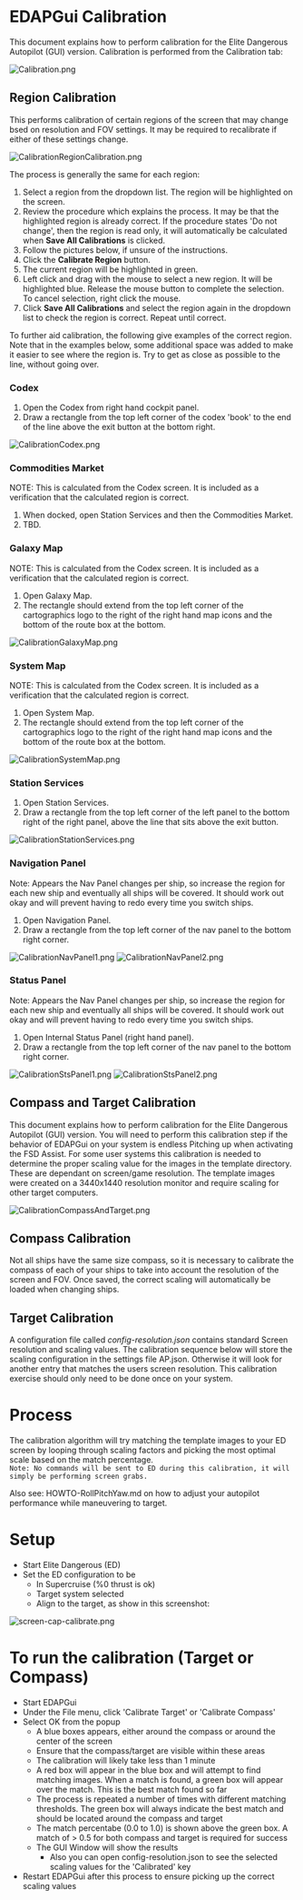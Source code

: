# EDAPGui Calibration
This document explains how to perform calibration for the
Elite Dangerous Autopilot (GUI) version. 
Calibration is performed from the Calibration tab:

![Calibration.png](../screen/Calibration.png)

## Region Calibration
This performs calibration of certain regions of the screen that may change bsed on resolution and FOV settings. It may be required to recalibrate if either of these settings change.

![CalibrationRegionCalibration.png](../screen/CalibrationRegionCalibration.png)

The process is generally the same for each region:
1. Select a region from the dropdown list. The region will be highlighted on the screen.
2. Review the procedure which explains the process. It may be that the highlighted region is already correct. If the procedure states 'Do not change', then the region is read only, it will automatically be calculated when **Save All Calibrations** is clicked.
3. Follow the pictures below, if unsure of the instructions.
4. Click the **Calibrate Region** button.
5. The current region will be highlighted in green.
6. Left click and drag with the mouse to select a new region. It will be highlighted blue. Release the mouse button to complete the selection. To cancel selection, right click the mouse.
7. Click **Save All Calibrations** and select the region again in the dropdown list to check the region is correct. Repeat until correct.

To further aid calibration, the following give examples of the correct region. Note that in the examples below, some additional space was added to make it easier to see where the region is. Try to get as close as possible to the line, without going over.

### Codex
1. Open the Codex from right hand cockpit panel.
2. Draw a rectangle from the top left corner of the codex 'book' to the end of the line above the exit button at the bottom right.

![CalibrationCodex.png](../screen/CalibrationCodex.png)

### Commodities Market
NOTE: This is calculated from the Codex screen. It is included as a verification that the calculated region is correct.
1. When docked, open Station Services and then the Commodities Market.
2. TBD.

### Galaxy Map
NOTE: This is calculated from the Codex screen. It is included as a verification that the calculated region is correct.
1. Open Galaxy Map.
2. The rectangle should extend from the top left corner of the cartographics logo to the right of the right hand map icons and the bottom of the route box at the bottom.

![CalibrationGalaxyMap.png](../screen/CalibrationGalaxyMap.png)

### System Map
NOTE: This is calculated from the Codex screen. It is included as a verification that the calculated region is correct.
1. Open System Map.
2. The rectangle should extend from the top left corner of the cartographics logo to the right of the right hand map icons and the bottom of the route box at the bottom.

![CalibrationSystemMap.png](../screen/CalibrationSystemMap.png)

### Station Services
1. Open Station Services.
2. Draw a rectangle from the top left corner of the left panel to the bottom right of the right panel, above the line that sits above the exit button.

![CalibrationStationServices.png](../screen/CalibrationStationServices.png)

### Navigation Panel
Note: Appears the Nav Panel changes per ship, so increase the region for each new ship and eventually all ships will be covered. It should work out okay and will prevent having to redo every time you switch ships.
1. Open Navigation Panel.
2. Draw a rectangle from the top left corner of the nav panel to the bottom right corner.

![CalibrationNavPanel1.png](../screen/CalibrationNavPanel1.png)
![CalibrationNavPanel2.png](../screen/CalibrationNavPanel2.png)

### Status Panel
Note: Appears the Nav Panel changes per ship, so increase the region for each new ship and eventually all ships will be covered. It should work out okay and will prevent having to redo every time you switch ships.
1. Open Internal Status Panel (right hand panel).
2. Draw a rectangle from the top left corner of the nav panel to the bottom right corner.

![CalibrationStsPanel1.png](../screen/CalibrationStsPanel1.png)
![CalibrationStsPanel2.png](../screen/CalibrationStsPanel2.png)

## Compass and Target Calibration

This document explains how to perform calibration for the Elite Dangerous Autopilot (GUI) version.  You will need to perform this calibration step if the behavior of EDAPGui on your system is endless Pitching up when activating the FSD Assist.  For some user systems this calibration is needed to determine the proper scaling value for the images in the template directory.  These are dependant on screen/game resolution.   The template images were created on a 3440x1440 resolution monitor and require scaling for other target computers.

![CalibrationCompassAndTarget.png](../screen/CalibrationCompassAndTarget.png)

## Compass Calibration
Not all ships have the same size compass, so it is necessary to calibrate the compass of each of your ships to take into account the resolution of the screen and FOV. Once saved, the correct scaling will automatically be loaded when changing ships.

## Target Calibration
A configuration file called _config-resolution.json_ contains standard Screen resolution and scaling values. The calibration sequence below will store the scaling configuration in the settings file AP.json. Otherwise it will look for another entry that matches the users screen resolution. This calibration exercise should only need to be done once on your system.  

# Process
The calibration algorithm will try matching the template images to your ED screen by looping through scaling factors and 
picking the most optimal scale based on the match percentage.<br>
``` Note: No commands will be sent to ED during this calibration, it will simply be performing screen grabs. ```

Also see:  HOWTO-RollPitchYaw.md on how to adjust your autopilot performance while maneuvering to target.

# Setup
* Start Elite Dangerous (ED)
* Set the ED configuration to be
    * In Supercruise (%0 thrust is ok)
    * Target system selected
    * Align to the target, as show in this screenshot:<br>

![screen-cap-calibrate.png](../screen/screen-cap-calibrate.png)

# To run the calibration (Target or Compass)
* Start EDAPGui
* Under the File menu, click 'Calibrate Target' or 'Calibrate Compass'
* Select OK from the popup
  * A blue boxes appears, either around the compass or around the center of the screen
  * Ensure that the compass/target are visible within these areas
  * The calibration will likely take less than 1 minute
  * A red box will appear in the blue box and will attempt to find matching images. When a match is found, a green box will appear over the match. This is the best match found so far
  * The process is repeated a number of times with different matching thresholds. The green box will always indicate the best match and should be located around the compass and target
  * The match percentabe (0.0 to 1.0) is shown above the green box. A match of > 0.5 for both compass and target is required for success
  * The GUI Window will show the results 
    * Also you can open config-resolution.json to see the selected scaling values for the 'Calibrated' key
* Restart EDAPGui after this process to ensure picking up the correct scaling values
